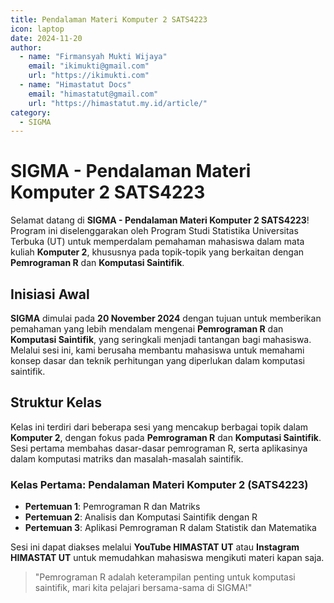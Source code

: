 ```yaml
--- 
title: Pendalaman Materi Komputer 2 SATS4223
icon: laptop
date: 2024-11-20
author:
  - name: "Firmansyah Mukti Wijaya"
    email: "ikimukti@gmail.com"
    url: "https://ikimukti.com"
  - name: "Himastatut Docs"
    email: "himastatut@gmail.com"
    url: "https://himastatut.my.id/article/"
category:
  - SIGMA
--- 
```


# SIGMA - Pendalaman Materi Komputer 2 SATS4223

Selamat datang di **SIGMA - Pendalaman Materi Komputer 2 SATS4223**! Program ini diselenggarakan oleh Program Studi Statistika Universitas Terbuka (UT) untuk memperdalam pemahaman mahasiswa dalam mata kuliah **Komputer 2**, khususnya pada topik-topik yang berkaitan dengan **Pemrograman R** dan **Komputasi Saintifik**.

## Inisiasi Awal
**SIGMA** dimulai pada **20 November 2024** dengan tujuan untuk memberikan pemahaman yang lebih mendalam mengenai **Pemrograman R** dan **Komputasi Saintifik**, yang seringkali menjadi tantangan bagi mahasiswa. Melalui sesi ini, kami berusaha membantu mahasiswa untuk memahami konsep dasar dan teknik perhitungan yang diperlukan dalam komputasi saintifik.

## Struktur Kelas
Kelas ini terdiri dari beberapa sesi yang mencakup berbagai topik dalam **Komputer 2**, dengan fokus pada **Pemrograman R** dan **Komputasi Saintifik**. Sesi pertama membahas dasar-dasar pemrograman R, serta aplikasinya dalam komputasi matriks dan masalah-masalah saintifik.

### Kelas Pertama: **Pendalaman Materi Komputer 2 (SATS4223)**

- **Pertemuan 1**: Pemrograman R dan Matriks
- **Pertemuan 2**: Analisis dan Komputasi Saintifik dengan R
- **Pertemuan 3**: Aplikasi Pemrograman R dalam Statistik dan Matematika

Sesi ini dapat diakses melalui **YouTube HIMASTAT UT** atau **Instagram HIMASTAT UT** untuk memudahkan mahasiswa mengikuti materi kapan saja.

> "Pemrograman R adalah keterampilan penting untuk komputasi saintifik, mari kita pelajari bersama-sama di SIGMA!"
